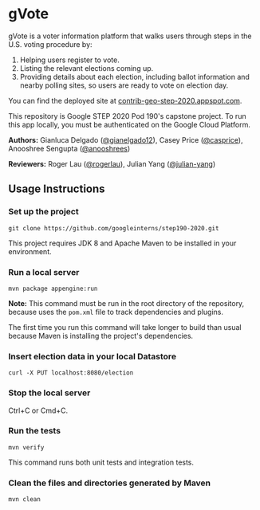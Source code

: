 # gVote

gVote is a voter information platform that walks users through steps in the U.S. voting procedure by: 
1. Helping users register to vote.
2. Listing the relevant elections coming up.
3. Providing details about each election, including ballot information and nearby polling sites, so users are ready to vote on election day. 

You can find the deployed site at [contrib-geo-step-2020.appspot.com](https://contrib-geo-step-2020.appspot.com/).

This repository is Google STEP 2020 Pod 190's capstone project. To run this app locally, you must be authenticated on the Google Cloud Platform.

**Authors:** Gianluca Delgado ([@gianelgado12]), Casey Price ([@casprice]), Anooshree Sengupta ([@anooshrees])

**Reviewers:** Roger Lau ([@rogerlau]), Julian Yang ([@julian-yang])

[@gianelgado12]: https://github.com/gianelgado12
[@casprice]: https://github.com/casprice
[@anooshrees]: https://github.com/anooshrees
[@rogerlau]: https://github.com/rogerlau
[@julian-yang]: https://github.com/julian-yang

## Usage Instructions
### Set up the project
```
git clone https://github.com/googleinterns/step190-2020.git
```
This project requires JDK 8 and Apache Maven to be installed in your environment.

###  Run a local server
```
mvn package appengine:run
```
**Note:** This command must be run in the root directory of the repository, because uses the `pom.xml` file to track dependencies and plugins.

The first time you run this command will take longer to build than usual because Maven is installing the project's dependencies.

### Insert election data in your local Datastore
```
curl -X PUT localhost:8080/election
```

### Stop the local server
Ctrl+C or Cmd+C.

### Run the tests
```
mvn verify
```
This command runs both unit tests and integration tests.

### Clean the files and directories generated by Maven
```
mvn clean
```

